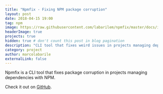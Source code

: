 ```yaml
---
title: "Npmfix - Fixing NPM package corruption"
layout: post
date: 2018-04-15 19:00
tag: npm
image: https://raw.githubusercontent.com/labarilem/npmfix/master/docs/images/npmfix.png
headerImage: true
projects: true
hidden: true # don't count this post in blog pagination
description: "CLI tool that fixes weird issues in projects managing dependencies with NPM."
category: project
author: marcolabarile
externalLink: false
---
```


Npmfix is a CLI tool that fixes package corruption in projects managing dependencies with NPM.

Check it out on [GitHub](https://github.com/labarilem/npmfix).
